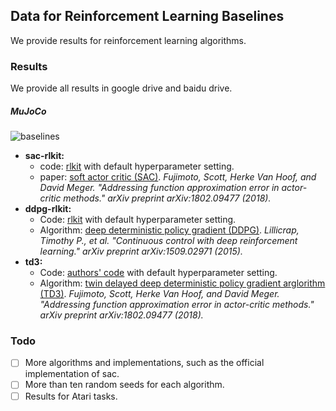## Data for Reinforcement Learning Baselines

We provide results for reinforcement learning algorithms.  



### Results

We provide all results in google drive and baidu drive.

##### MuJoCo

![baselines](D:\Desktop\baselines.png)

* **sac-rlkit:** 
  * code: [rlkit](https://github.com/vitchyr/rlkit) with default hyperparameter setting.
  * paper: [soft actor critic (SAC)](https://arxiv.org/abs/1812.05905). *Fujimoto, Scott, Herke Van Hoof, and David Meger. "Addressing function approximation error in actor-critic methods." arXiv preprint arXiv:1802.09477 (2018).*
* **ddpg-rlkit:**
  * Code: [rlkit](https://github.com/vitchyr/rlkit) with default hyperparameter setting.
  * Algorithm: [deep deterministic policy gradient (DDPG)](https://arxiv.org/abs/1509.02971). *Lillicrap, Timothy P., et al. "Continuous control with deep reinforcement learning." arXiv preprint arXiv:1509.02971 (2015).*
* **td3:** 
  * Code: [authors' code](https://github.com/sfujim/TD3) with default hyperparameter setting.
  * Algorithm: [twin delayed deep deterministic policy gradient arglorithm (TD3)](https://arxiv.org/abs/1802.09477). *Fujimoto, Scott, Herke Van Hoof, and David Meger. "Addressing function approximation error in actor-critic methods." arXiv preprint arXiv:1802.09477 (2018).*



### Todo

- [ ] More algorithms and implementations, such as the official implementation of sac.
- [ ] More than ten random seeds for each algorithm.
- [ ] Results for Atari tasks.